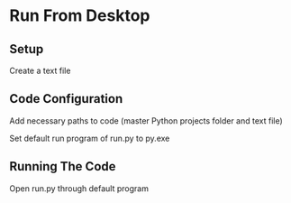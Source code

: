 # Run From Desktop

## Setup

Create a text file

## Code Configuration

Add necessary paths to code (master Python projects folder and text file)

Set default run program of run.py to py.exe

## Running The Code

Open run.py through default program
